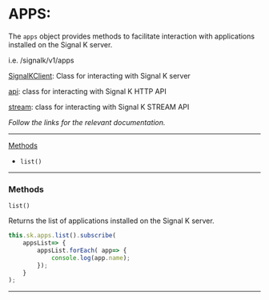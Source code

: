 # APPS:

The `apps` object provides methods to facilitate interaction with applications installed on the Signal K server.

i.e. /signalk/v1/apps

[SignalKClient](README.md): Class for interacting with Signal K server

[api](HTTP_API.md): class for interacting with Signal K HTTP API

[stream](STREAM_API.md): class for interacting with Signal K STREAM API

*Follow the links for the relevant documentation.*

---

[Methods](#methods)
- `list()`

---

### Methods

`list()`

Returns the list of applications installed on the Signal K server.

```javascript
this.sk.apps.list().subscribe( 
    appsList=> {
        appsList.forEach( app=> {
            console.log(app.name);
        });
    }
);         
```

---
